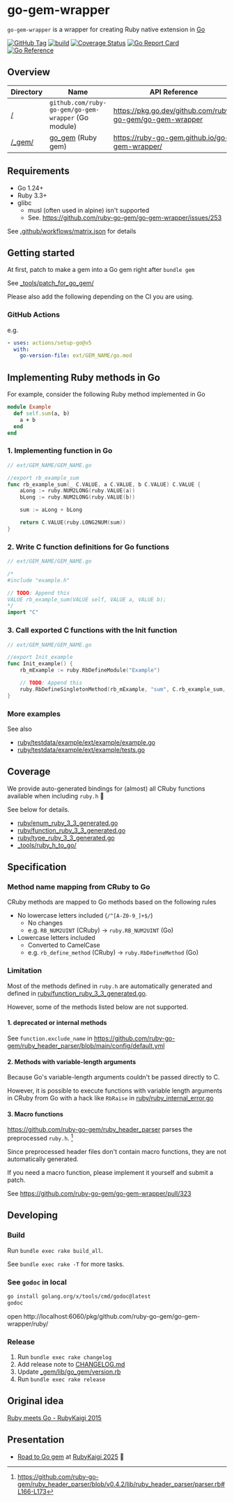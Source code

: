 # go-gem-wrapper
`go-gem-wrapper` is a wrapper for creating Ruby native extension in [Go](https://go.dev/)

[![GitHub Tag](https://img.shields.io/github/v/tag/ruby-go-gem/go-gem-wrapper)](https://github.com/ruby-go-gem/go-gem-wrapper/releases)
[![build](https://github.com/ruby-go-gem/go-gem-wrapper/actions/workflows/build.yml/badge.svg)](https://github.com/ruby-go-gem/go-gem-wrapper/actions/workflows/build.yml)
[![Coverage Status](https://coveralls.io/repos/github/ruby-go-gem/go-gem-wrapper/badge.svg)](https://coveralls.io/github/ruby-go-gem/go-gem-wrapper)
[![Go Report Card](https://goreportcard.com/badge/github.com/ruby-go-gem/go-gem-wrapper)](https://goreportcard.com/report/github.com/ruby-go-gem/go-gem-wrapper)
[![Go Reference](https://pkg.go.dev/badge/github.com/ruby-go-gem/go-gem-wrapper.svg)](https://pkg.go.dev/github.com/ruby-go-gem/go-gem-wrapper)

## Overview
| Directory        | Name                                                  | API Reference                                            |
|------------------|-------------------------------------------------------|----------------------------------------------------------|
| [/](/)           | `github.com/ruby-go-gem/go-gem-wrapper` (Go module)   | https://pkg.go.dev/github.com/ruby-go-gem/go-gem-wrapper |
| [/_gem/](/_gem/) | [go_gem](https://rubygems.org/gems/go_gem) (Ruby gem) | https://ruby-go-gem.github.io/go-gem-wrapper/            |

## Requirements
* Go 1.24+
* Ruby 3.3+
* glibc
  * musl (often used in alpine) isn't supported
  * See. https://github.com/ruby-go-gem/go-gem-wrapper/issues/253

See [.github/workflows/matrix.json](.github/workflows/matrix.json) for details

## Getting started
At first, patch to make a gem into a Go gem right after `bundle gem`

See [_tools/patch_for_go_gem/](_tools/patch_for_go_gem/)

Please also add the following depending on the CI you are using.

### GitHub Actions
e.g.

```yml
- uses: actions/setup-go@v5
  with:
    go-version-file: ext/GEM_NAME/go.mod
```

## Implementing Ruby methods in Go
For example, consider the following Ruby method implemented in Go

```ruby
module Example
  def self.sum(a, b)
    a + b
  end
end
```

### 1. Implementing function in Go
```go
// ext/GEM_NAME/GEM_NAME.go

//export rb_example_sum
func rb_example_sum(_ C.VALUE, a C.VALUE, b C.VALUE) C.VALUE {
	aLong := ruby.NUM2LONG(ruby.VALUE(a))
	bLong := ruby.NUM2LONG(ruby.VALUE(b))

	sum := aLong + bLong

	return C.VALUE(ruby.LONG2NUM(sum))
}
```

### 2. Write C function definitions for Go functions
```go
// ext/GEM_NAME/GEM_NAME.go

/*
#include "example.h"

// TODO: Append this
VALUE rb_example_sum(VALUE self, VALUE a, VALUE b);
*/
import "C"
```

### 3. Call exported C functions with the Init function
```go
// ext/GEM_NAME/GEM_NAME.go

//export Init_example
func Init_example() {
	rb_mExample := ruby.RbDefineModule("Example")

	// TODO: Append this
	ruby.RbDefineSingletonMethod(rb_mExample, "sum", C.rb_example_sum, 2)
}
```

### More examples
See also

* [ruby/testdata/example/ext/example/example.go](ruby/testdata/example/ext/example/example.go)
* [ruby/testdata/example/ext/example/tests.go](ruby/testdata/example/ext/example/tests.go)

## Coverage
We provide auto-generated bindings for (almost) all CRuby functions available when including `ruby.h` :muscle:

See below for details.

* [ruby/enum_ruby_3_3_generated.go](ruby/enum_ruby_3_3_generated.go)
* [ruby/function_ruby_3_3_generated.go](ruby/function_ruby_3_3_generated.go)
* [ruby/type_ruby_3_3_generated.go](ruby/type_ruby_3_3_generated.go)
* [_tools/ruby_h_to_go/](_tools/ruby_h_to_go/)

## Specification
### Method name mapping from CRuby to Go
CRuby methods are mapped to Go methods based on the following rules

* No lowercase letters included (`/^[A-Z0-9_]+$/`)
  * No changes
  * e.g. `RB_NUM2UINT` (CRuby) -> `ruby.RB_NUM2UINT` (Go)
* Lowercase letters included
  * Converted to CamelCase
  * e.g. `rb_define_method` (CRuby) -> `ruby.RbDefineMethod` (Go)

### Limitation
Most of the methods defined in `ruby.h` are automatically generated and defined in [ruby/function_ruby_3_3_generated.go](ruby/function_ruby_3_3_generated.go).

However, some of the methods listed below are not supported.

#### 1. deprecated or internal methods
See `function.exclude_name` in https://github.com/ruby-go-gem/ruby_header_parser/blob/main/config/default.yml

#### 2. Methods with variable-length arguments
Because Go's variable-length arguments couldn't be passed directly to C.

However, it is possible to execute functions with variable length arguments in CRuby from Go with a hack like `RbRaise` in [ruby/ruby_internal_error.go](ruby/ruby_internal_error.go)

#### 3. Macro functions
https://github.com/ruby-go-gem/ruby_header_parser parses the preprocessed `ruby.h`. [^preprocessed]

[^preprocessed]: https://github.com/ruby-go-gem/ruby_header_parser/blob/v0.4.2/lib/ruby_header_parser/parser.rb#L166-L173

Since preprocessed header files don't contain macro functions, they are not automatically generated.

If you need a macro function, please implement it yourself and submit a patch.

See https://github.com/ruby-go-gem/go-gem-wrapper/pull/323

## Developing
### Build
Run `bundle exec rake build_all`.

See `bundle exec rake -T` for more tasks.

### See `godoc` in local
```bash
go install golang.org/x/tools/cmd/godoc@latest
godoc
```

open http://localhost:6060/pkg/github.com/ruby-go-gem/go-gem-wrapper/ruby/

### Release
1. Run `bundle exec rake changelog`
2. Add release note to [CHANGELOG.md](CHANGELOG.md)
3. Update [_gem/lib/go_gem/version.rb](_gem/lib/go_gem/version.rb)
4. Run `bundle exec rake release`

## Original idea
[Ruby meets Go - RubyKaigi 2015](https://rubykaigi.org/2015/presentations/mmasaki/)

## Presentation
* [Road to Go gem](https://rubykaigi.org/2025/presentations/sue445.html) at [RubyKaigi 2025](https://rubykaigi.org/2025/) :gem:
